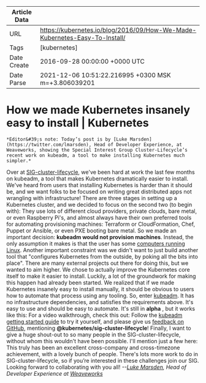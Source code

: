 |             Article Data             ||
| ----------------- | ----------------- |
| URL               | https://kubernetes.io/blog/2016/09/How-We-Made-Kubernetes-Easy-To-Install/        |
| Tags              | [kubernetes]       |
| Date Create       | 2016-09-28 00:00:00 &#43;0000 UTC |
| Date Parse        | 2021-12-06 10:51:22.216995 &#43;0300 MSK m=&#43;3.806039201  |

#  How we made Kubernetes insanely easy to install  | Kubernetes

	
	
	
	
	*Editor&#39;s note: Today’s post is by [Luke Marsden](https://twitter.com/lmarsden), Head of Developer Experience, at Weaveworks, showing the Special Interest Group Cluster-Lifecycle’s recent work on kubeadm, a tool to make installing Kubernetes much simpler.*
Over at [SIG-cluster-lifecycle](https://github.com/kubernetes/community/blob/master/sig-cluster-lifecycle/README.md), we&#39;ve been hard at work the last few months on kubeadm, a tool that makes Kubernetes dramatically easier to install. We&#39;ve heard from users that installing Kubernetes is harder than it should be, and we want folks to be focused on writing great distributed apps not wrangling with infrastructure!
There are three stages in setting up a Kubernetes cluster, and we decided to focus on the second two (to begin with):
They use lots of different cloud providers, private clouds, bare metal, or even Raspberry Pi&#39;s, and almost always have their own preferred tools for automating provisioning machines: Terraform or CloudFormation, Chef, Puppet or Ansible, or even PXE booting bare metal. So we made an important decision: **kubeadm would not provision machines**. Instead, the only assumption it makes is that the user has some [computers running Linux](/docs/getting-started-guides/kubeadm/#prerequisites).
Another important constraint was we didn&#39;t want to just build another tool that &#34;configures Kubernetes from the outside, by poking all the bits into place&#34;. There are many external projects out there for doing this, but we wanted to aim higher. We chose to actually improve the Kubernetes core itself to make it easier to install. Luckily, a lot of the groundwork for making this happen had already been started.
We realized that if we made Kubernetes insanely easy to install manually, it should be obvious to users how to automate that process using any tooling.
So, enter [kubeadm](/docs/getting-started-guides/kubeadm/). It has no infrastructure dependencies, and satisfies the requirements above. It&#39;s easy to use and should be easy to automate. It&#39;s still in **alpha** , but it works like this:
For a video walkthrough, check this out:
Follow the [kubeadm getting started guide](/docs/getting-started-guides/kubeadm/) to try it yourself, and please give us [feedback on GitHub](https://github.com/kubernetes/kubernetes/issues/new), mentioning **@kubernetes/sig-cluster-lifecycle**!
Finally, I want to give a huge shout-out to so many people in the SIG-cluster-lifecycle, without whom this wouldn&#39;t have been possible. I&#39;ll mention just a few here:
This truly has been an excellent cross-company and cross-timezone achievement, with a lovely bunch of people. There&#39;s lots more work to do in SIG-cluster-lifecycle, so if you’re interested in these challenges join our SIG. Looking forward to collaborating with you all!
*--[Luke Marsden](https://twitter.com/lmarsden), Head of Developer Experience at [Weaveworks](https://twitter.com/weaveworks)*


	

	


